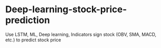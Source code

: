 # Deep-learning-stock-price-prediction
Use LSTM, ML, Deep learning, Indicators sign stock (OBV, SMA, MACD, etc.) to predict stock price
